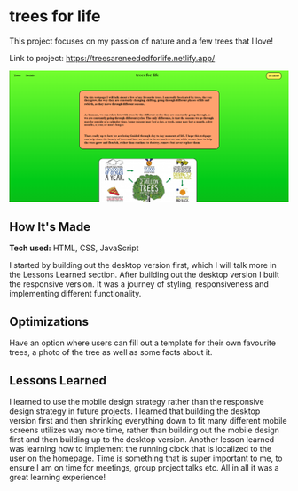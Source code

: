 # trees for life 
This project focuses on my passion of nature and a few trees that I love!

Link to project: https://treesareneededforlife.netlify.app/

![alt tag](https://github.com/dreymoreau/tree-project/blob/main/final-repo-photo.png)

## How It's Made

**Tech used:** HTML, CSS, JavaScript

I started by building out the desktop version first, which I will talk more in the Lessons Learned section. After building out the desktop version I built the responsive version. It was a journey of styling, responsiveness and implementing different functionality.

## Optimizations

Have an option where users can fill out a template for their own favourite trees, a photo of the tree as well as some facts about it.

## Lessons Learned

I learned to use the mobile design strategy rather than the responsive design strategy in future projects. I learned that building the desktop version first and then shrinking everything down to fit many different mobile screens utilizes way more time, rather than building out the mobile design first and then building up to the desktop version. Another lesson learned was learning how to implement the running clock that is localized to the user on the homepage. Time is something that is super important to me, to ensure I am on time for meetings, group project talks etc. All in all it was a great learning experience!



